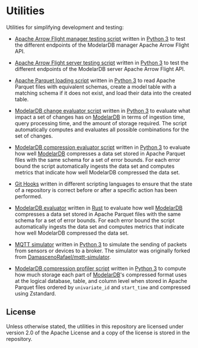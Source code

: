 # Utilities
Utilities for simplifying development and testing:

- [Apache Arrow Flight manager testing script](Apache-Arrow-Flight-Tester/manager.py) written in
  [Python 3](https://www.python.org/) to test the different endpoints of the ModelarDB manager Apache Arrow Flight API.

- [Apache Arrow Flight server testing script](Apache-Arrow-Flight-Tester/server.py) written in
  [Python 3](https://www.python.org/) to test the different endpoints of the ModelarDB server Apache Arrow Flight API.

- [Apache Parquet loading script](Apache-Parquet-Loader) written in [Python 3](https://www.python.org/) to read Apache 
  Parquet files with equivalent schemas, create a model table with a matching schema if it does not exist, and load 
  their data into the created table.

- [ModelarDB change evaluator script](Evaluate-ModelarDB-Changes) written in [Python 3](https://www.python.org/) to 
  evaluate what impact a set of changes has on [ModelarDB](https://github.com/ModelarData/ModelarDB-RS) in terms of
  ingestion time, query processing time, and the amount of storage required. The script automatically computes and 
  evaluates all possible combinations for the set of changes.

- [ModelarDB compression evaluator script](Evaluate-ModelarDB-Compression) written in [Python 3](https://www.python.org/) 
  to evaluate how well [ModelarDB](https://github.com/ModelarData/ModelarDB-RS) compresses a data set stored in Apache 
  Parquet files with the same schema for a set of error bounds. For each error bound the script automatically ingests 
  the data set and computes metrics that indicate how well ModelarDB compressed the data set.

- [Git Hooks](Git-Hooks) written in different scripting languages to ensure that the state of a repository is correct 
  before or after a specific action has been performed.

- [ModelarDB evaluator](ModelarDB-Evaluator) written in [Rust](https://www.rust-lang.org/) to evaluate how well
  [ModelarDB](https://github.com/ModelarData/ModelarDB-RS) compresses a data set stored in Apache Parquet files with the 
  same schema for a set of error bounds. For each error bound the script automatically ingests the data set and computes 
  metrics that indicate how well ModelarDB compressed the data set.

- [MQTT simulator](MQTT-Simulator) written in [Python 3](https://www.python.org/) to simulate the sending of packets 
  from sensors or devices to a broker. The simulator was originally forked from
  [DamascenoRafael/mqtt-simulator](https://github.com/DamascenoRafael/mqtt-simulator).

- [ModelarDB compression profiler script](Profile-ModelarDB-Compression) written in [Python 3](https://www.python.org/) 
  to compute how much storage each part of [ModelarDB](https://github.com/ModelarData/ModelarDB-RS)'s compressed format 
  uses at the logical database, table, and column level when stored in Apache Parquet files ordered by `univariate_id` 
  and `start_time` and compressed using Zstandard.

## License
Unless otherwise stated, the utilities in this repository are licensed under version 2.0 of the Apache License and a 
copy of the license is stored in the repository.
